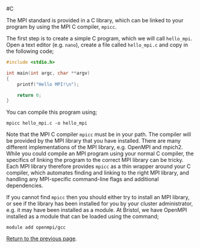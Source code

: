 #C

The MPI standard is provided in a C library, which can be linked to your 
program by using the MPI C compiler, `mpicc`.

The first step is to create a simple C program, which we will call `hello_mpi`. 
Open a text editor (e.g. `nano`), create a file called `hello_mpi.c` 
and copy in the following code;

```c
#include <stdio.h>

int main(int argc, char **argv)
{
    printf("Hello MPI!\n");

    return 0;
}
```

You can compile this program using;

    mpicc hello_mpi.c -o hello_mpi

Note that the MPI C compiler `mpicc` must be in your path. The compiler will be 
provided by the MPI library that you have installed. There are many different 
implementations of the MPI library, e.g. OpenMPI and mpich2. While you could 
compile an MPI program using your normal C compiler, the specifics of 
linking the program to the correct MPI library can be tricky. Each MPI 
library therefore provides `mpicc` as a thin wrapper around your C compiler, 
which automates finding and linking to the right MPI library, and 
handling any MPI-specific command-line flags and additional dependencies.

If you cannot find `mpicc` then you should either try to install an MPI 
library, or see if the library has been installed for you by your 
cluster administrator, e.g. it may have been installed as a module. 
At Bristol, we have OpenMPI installed as a module that can be loaded using the command;

    module add openmpi/gcc

[Return to the previous page](basics.md).
